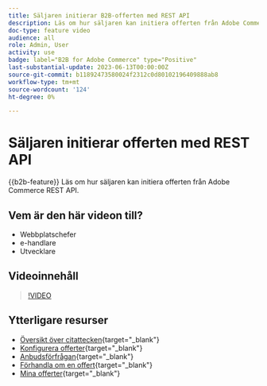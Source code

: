 ```yaml
---
title: Säljaren initierar B2B-offerten med REST API
description: Läs om hur säljaren kan initiera offerten från Adobe Commerce REST API.
doc-type: feature video
audience: all
role: Admin, User
activity: use
badge: label="B2B for Adobe Commerce" type="Positive"
last-substantial-update: 2023-06-13T00:00:00Z
source-git-commit: b11892473580024f2312c0d80102196409888ab8
workflow-type: tm+mt
source-wordcount: '124'
ht-degree: 0%

---
```


# Säljaren initierar offerten med REST API

{{b2b-feature}}
Läs om hur säljaren kan initiera offerten från Adobe Commerce REST API.

## Vem är den här videon till?

- Webbplatschefer
- e-handlare
- Utvecklare

## Videoinnehåll

>[!VIDEO](https://video.tv.adobe.com/v/3420414?learn=on)

## Ytterligare resurser

- [Översikt över citattecken](https://experienceleague.adobe.com/docs/commerce-admin/b2b/quotes/quotes.html){target="_blank"}
- [Konfigurera offerter](https://experienceleague.adobe.com/docs/commerce-admin/b2b/quotes/configure-quotes.html){target="_blank"}
- [Anbudsförfrågan](https://experienceleague.adobe.com/docs/commerce-admin/b2b/quotes/quote-request.html){target="_blank"}
- [Förhandla om en offert](https://experienceleague.adobe.com/docs/commerce-admin/b2b/quotes/quote-price-negotiation.html){target="_blank"}
- [Mina offerter](https://experienceleague.adobe.com/docs/commerce-admin/b2b/quotes/account-dashboard-my-quotes.html){target="_blank"}
